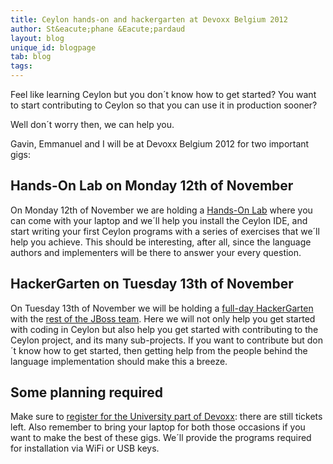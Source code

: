 ```yaml
---
title: Ceylon hands-on and hackergarten at Devoxx Belgium 2012 
author: St&eacute;phane &Eacute;pardaud
layout: blog
unique_id: blogpage
tab: blog
tags:
---
```


Feel like learning Ceylon but you don´t know how to get started? You want to start contributing
to Ceylon so that you can use it in production sooner?

Well don´t worry then, we can help you.

Gavin, Emmanuel and I will be at Devoxx Belgium 2012 for two important gigs:

## Hands-On Lab on Monday 12th of November

On Monday 12th of November we are holding a [Hands-On Lab](http://devoxx.com/display/DV12/Write+your+first+Ceylon+program+with+the+language+authors)
where you can come with your laptop and we´ll help you install the Ceylon IDE, and start writing your first Ceylon programs
with a series of exercises that we´ll help you achieve. This should be interesting, after all, since the language authors
and implementers will be there to answer your every question.

## HackerGarten on Tuesday 13th of November

On Tuesday 13th of November we will be holding a [full-day HackerGarten](http://www.devoxx.com/display/DV12/2012/09/25/More+Space+and+Content)
with the [rest of the JBoss team](http://lanyrd.com/2012/devoxx/syzdq/). Here we will not only help you get started with coding in Ceylon but also help you get
started with contributing to the Ceylon project, and its many sub-projects. If you want to contribute but don´t
know how to get started, then getting help from the people behind the language implementation should make this
a breeze.

## Some planning required

Make sure to [register for the University part of Devoxx](https://reg.devoxx.com/): there are still tickets left.
Also remember to bring your laptop for both those occasions if you want to make the best of these gigs. We´ll
provide the programs required for installation via WiFi or USB keys.
